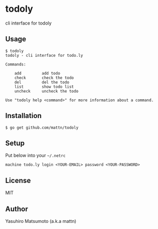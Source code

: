 # todoly

cli interface for todoly

## Usage

```
$ todoly
todoly - cli interface for todo.ly

Commands:

    add         add todo
    check       check the todo
    del         del the todo
    list        show todo list
    uncheck     uncheck the todo

Use "todoly help <command>" for more information about a command.
```

## Installation

```
$ go get github.com/mattn/todoly
```

## Setup

Put below into your `~/.netrc`

```
machine todo.ly login <YOUR-EMAIL> password <YOUR-PASSWORD>
```

## License

MIT

## Author

Yasuhiro Matsumoto (a.k.a mattn)
